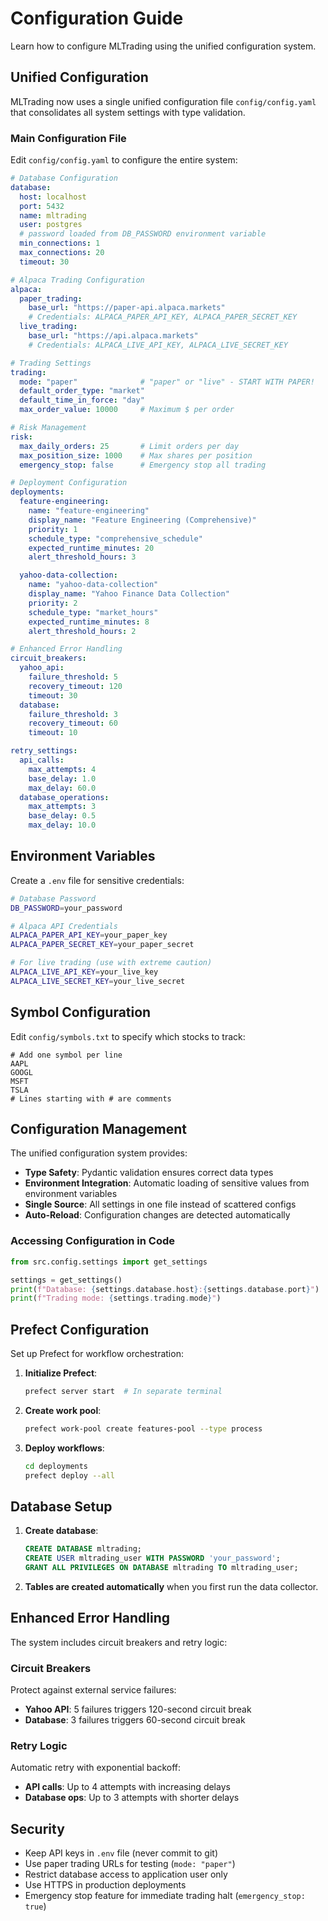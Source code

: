 # Configuration Guide

Learn how to configure MLTrading using the unified configuration system.

## Unified Configuration

MLTrading now uses a single unified configuration file `config/config.yaml` that consolidates all system settings with type validation.

### Main Configuration File

Edit `config/config.yaml` to configure the entire system:

```yaml
# Database Configuration
database:
  host: localhost
  port: 5432
  name: mltrading
  user: postgres
  # password loaded from DB_PASSWORD environment variable
  min_connections: 1
  max_connections: 20
  timeout: 30

# Alpaca Trading Configuration
alpaca:
  paper_trading:
    base_url: "https://paper-api.alpaca.markets"
    # Credentials: ALPACA_PAPER_API_KEY, ALPACA_PAPER_SECRET_KEY
  live_trading:
    base_url: "https://api.alpaca.markets"
    # Credentials: ALPACA_LIVE_API_KEY, ALPACA_LIVE_SECRET_KEY

# Trading Settings
trading:
  mode: "paper"              # "paper" or "live" - START WITH PAPER!
  default_order_type: "market"
  default_time_in_force: "day"
  max_order_value: 10000     # Maximum $ per order

# Risk Management
risk:
  max_daily_orders: 25       # Limit orders per day
  max_position_size: 1000    # Max shares per position
  emergency_stop: false      # Emergency stop all trading

# Deployment Configuration
deployments:
  feature-engineering:
    name: "feature-engineering"
    display_name: "Feature Engineering (Comprehensive)"
    priority: 1
    schedule_type: "comprehensive_schedule"
    expected_runtime_minutes: 20
    alert_threshold_hours: 3

  yahoo-data-collection:
    name: "yahoo-data-collection"
    display_name: "Yahoo Finance Data Collection"
    priority: 2
    schedule_type: "market_hours"
    expected_runtime_minutes: 8
    alert_threshold_hours: 2

# Enhanced Error Handling
circuit_breakers:
  yahoo_api:
    failure_threshold: 5
    recovery_timeout: 120
    timeout: 30
  database:
    failure_threshold: 3
    recovery_timeout: 60
    timeout: 10

retry_settings:
  api_calls:
    max_attempts: 4
    base_delay: 1.0
    max_delay: 60.0
  database_operations:
    max_attempts: 3
    base_delay: 0.5
    max_delay: 10.0
```

## Environment Variables

Create a `.env` file for sensitive credentials:

```bash
# Database Password
DB_PASSWORD=your_password

# Alpaca API Credentials
ALPACA_PAPER_API_KEY=your_paper_key
ALPACA_PAPER_SECRET_KEY=your_paper_secret

# For live trading (use with extreme caution)
ALPACA_LIVE_API_KEY=your_live_key
ALPACA_LIVE_SECRET_KEY=your_live_secret
```

## Symbol Configuration

Edit `config/symbols.txt` to specify which stocks to track:

```
# Add one symbol per line
AAPL
GOOGL
MSFT
TSLA
# Lines starting with # are comments
```

## Configuration Management

The unified configuration system provides:

- **Type Safety**: Pydantic validation ensures correct data types
- **Environment Integration**: Automatic loading of sensitive values from environment variables
- **Single Source**: All settings in one file instead of scattered configs
- **Auto-Reload**: Configuration changes are detected automatically

### Accessing Configuration in Code

```python
from src.config.settings import get_settings

settings = get_settings()
print(f"Database: {settings.database.host}:{settings.database.port}")
print(f"Trading mode: {settings.trading.mode}")
```

## Prefect Configuration

Set up Prefect for workflow orchestration:

1. **Initialize Prefect**:
   ```bash
   prefect server start  # In separate terminal
   ```

2. **Create work pool**:
   ```bash
   prefect work-pool create features-pool --type process
   ```

3. **Deploy workflows**:
   ```bash
   cd deployments
   prefect deploy --all
   ```

## Database Setup

1. **Create database**:
   ```sql
   CREATE DATABASE mltrading;
   CREATE USER mltrading_user WITH PASSWORD 'your_password';
   GRANT ALL PRIVILEGES ON DATABASE mltrading TO mltrading_user;
   ```

2. **Tables are created automatically** when you first run the data collector.

## Enhanced Error Handling

The system includes circuit breakers and retry logic:

### Circuit Breakers
Protect against external service failures:
- **Yahoo API**: 5 failures triggers 120-second circuit break
- **Database**: 3 failures triggers 60-second circuit break

### Retry Logic
Automatic retry with exponential backoff:
- **API calls**: Up to 4 attempts with increasing delays
- **Database ops**: Up to 3 attempts with shorter delays

## Security

- Keep API keys in `.env` file (never commit to git)
- Use paper trading URLs for testing (`mode: "paper"`)
- Restrict database access to application user only
- Use HTTPS in production deployments
- Emergency stop feature for immediate trading halt (`emergency_stop: true`)